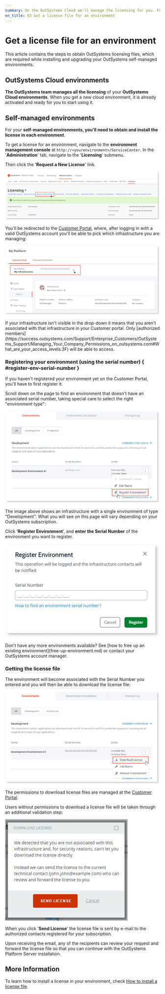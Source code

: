 ```yaml
---
summary: On the OutSystems Cloud we'll manage the licensing for you. For self-managed you need to get a license and install it on your environment. Use the Customer Portal for this.
en_title: 03 Get a license file for an environment
---
```


# Get a license file for an environment

This article contains the steps to obtain OutSystems licensing files, which are required while installing and upgrading your OutSystems self-managed environments.

## OutSystems Cloud environments

**The OutSystems team manages all the licensing** of your **OutSystems Cloud environments**. When you get a new cloud environment, it is already activated and ready for you to start using it.

## Self-managed environments

For your **self-managed environments, you'll need to obtain and install the license in each environment**.

To get a license for an environment, navigate to the **environment management console** at `http://<yourenvironment>/ServiceCenter`. In the '**Administration**' tab, navigate to the '**Licensing**' submenu.

Then click the '**Request a New License**' link.

![](images/get-license-for-env-sc.png)

You'll be redirected to the [Customer Portal](http://www.outsystems.com/licensing/), where, after logging in with a valid OutSystems account you'll be able to pick which infrastructure you are managing:

![](images/get-license-for-env-1.png)

<div class="info" markdown="1">
If your infrastructure isn't visible in the drop-down it means that you aren't associated with that infrastructure in your Customer portal.
Only [authorized members](https://success.outsystems.com/Support/Enterprise_Customers/OutSystems_Support/Managing_Your_Company_Permissions_on_outsystems.com#What_are_your_access_levels.3F) will be able to access.
</div>

### Registering your environment (using the serial number) { #register-env-serial-number }

If you haven't registered your environment yet on the Customer Portal, you'll have to first register it.

Scroll down on the page to find an environment that doesn't have an associated serial number, taking special care to select the right "environment type":

![](images/get-license-for-env-2.png)

The image above shows an infrastructure with a single environment of type "Development". What you will see on this page will vary depending on your OutSystems subscription.

Click '**Register Environment**', and **enter the Serial Number** of the environment you want to register.

![](images/get-license-for-env-3.png)

<div class="info" markdown="1">
Don't have any more environments available? See [how to free up an existing environment](free-up-environment.md) or contact your OutSystems account manager.
</div>

### Getting the license file

The environment will become associated with the Serial Number you entered and you will then be able to download the license file:

![](images/get-license-for-env-4.png)

The permissions to download license files are managed at the [Customer Portal](https://success.outsystems.com/Support/Enterprise_Customers/OutSystems_Support/Managing_your_company_permissions_on_outsystems.com#Customer_Portal_permissions).

Users without permissions to download a license file will be taken through an additional validation step:

![](images/get-license-for-env-5.png)

When you click '**Send License**' the license file is sent by e-mail to the authorized contacts registered for your subscription.

Upon receiving the email, any of the recipients can review your request and forward the license file so that you can continue with the OutSystems Platform Server installation.

## More Information

To learn how to install a license in your environment, check [How to install a license file](howto-install-license.md).
